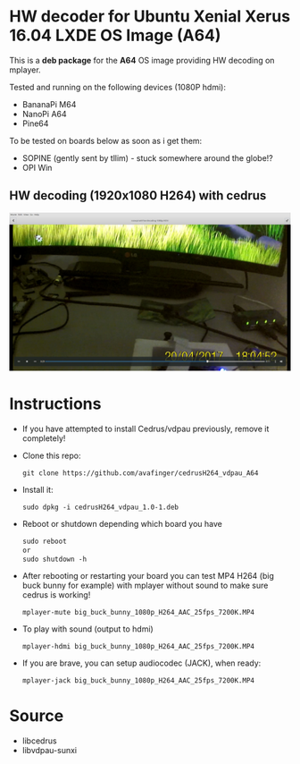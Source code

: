 HW decoder for Ubuntu Xenial Xerus 16.04 LXDE OS Image (A64)
======================================================

This is a **deb package** for the **A64** OS image providing HW decoding on mplayer.

Tested and running on the following devices (1080P hdmi):

  - BananaPi M64
  - NanoPi A64
  - Pine64

To be tested on boards below as soon as i get them:

  - SOPINE (gently sent by tllim) - stuck somewhere around the globe!?
  - OPI Win

## HW decoding (1920x1080 H264) with cedrus
[![A64 Cedrus in action](https://github.com/avafinger/nanopi-a64-firmware/raw/master/img/1920x1080.jpg)](https://youtu.be/mXMOh9ShDDc)

Instructions
============

  - If you have attempted to install Cedrus/vdpau previously, remove it completely!
  - Clone this repo: 

		git clone https://github.com/avafinger/cedrusH264_vdpau_A64

  - Install it:

		sudo dpkg -i cedrusH264_vdpau_1.0-1.deb 

  - Reboot or shutdown depending which board you have

		sudo reboot
		or
		sudo shutdown -h
	
  - After rebooting or restarting your board you can test MP4 H264 (big buck bunny for example)
    with mplayer without sound to make sure cedrus is working!

		mplayer-mute big_buck_bunny_1080p_H264_AAC_25fps_7200K.MP4 

  - To play with sound (output to hdmi)

		mplayer-hdmi big_buck_bunny_1080p_H264_AAC_25fps_7200K.MP4 

  - If you are brave, you can setup audiocodec (JACK), when ready:

		mplayer-jack big_buck_bunny_1080p_H264_AAC_25fps_7200K.MP4 

Source
======

  - libcedrus
  - libvdpau-sunxi